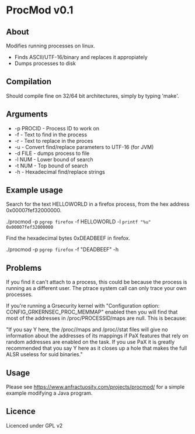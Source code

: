 # ProcMod v0.1

## About

Modifies running processes on linux.

* Finds ASCII/UTF-16/binary and replaces it appropiately
* Dumps processes to disk

## Compilation

Should compile fine on 32/64 bit architectures, simply by typing 'make'.

## Arguments 

* -p PROCID - Process ID to work on
* -f        - Text to find in the process
* -r        - Text to replace in the proces
* -u        - Convert find/replace parameters to UTF-16 (for JVM)
* -d FILE   - dumps process to file
* -l NUM    - Lower bound of search
* -t NUM    - Top bound of search
* -h        - Hexadecimal find/replace strings


## Example usage

Search for the text HELLOWORLD in a firefox process, from the hex address 0x00007fef32000000.

./procmod -p `pgrep firefox` -f HELLOWORLD -l `printf "%u" 0x00007fef32000000`


Find the hexadecimal bytes 0xDEADBEEF in firefox.

./procmod -p `pgrep firefox` -f "DEADBEEF" -h

## Problems

If you find it can't attach to a process, this could be because the process
is running as a different user.  The ptrace system call can only trace your own processes.

If you're running a Grsecurity kernel with "Configuration option: CONFIG_GRKERNSEC_PROC_MEMMAP" enabled
then you will find that most of the addresses in /proc/PROCESSID/maps are null.  This is because:

"If you say Y here, the /proc/<pid>/maps and /proc/<pid>/stat files will give no information about the addresses of its mappings if PaX features that rely on random addresses are enabled on the task. If you use PaX it is greatly recommended that you say Y here as it closes up a hole that makes the full ALSR useless for suid binaries."

## Usage 

Please see https://www.anfractuosity.com/projects/procmod/ for a simple example modifying a Java program.

## Licence

Licenced under GPL v2
